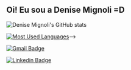 ## Oi! Eu sou a Denise Mignoli =D 

![Denise Mignoli's GitHub stats](https://github-readme-stats.vercel.app/api?username=denisemignoli&show_icons=true&theme=ayu-mirage)

[![Most Used Languages](https://github-readme-stats.vercel.app/api/top-langs/?username=denisemignoli&layout=compact&langs_count=16&theme=ayu-mirage)](https://github.com/denisemignoli/github-readme-stats)-->

<!-- <img height="180em" src="https://github-readme-stats.vercel.app/api/top-langs/?username=rafaballerini&layout=compact&langs_count=16&theme=ayu-mirage"-->

[![Gmail Badge](https://img.shields.io/badge/-Gmail-%23333?style=for-the-badge&logo=gmail&logoColor=white&link=mailto:denisemignoli@gmail.com)](mailto:denisemignoli@gmail.com) 

[![Linkedin Badge](https://img.shields.io/badge/LinkedIn-0077B5?style=for-the-badge&logo=linkedin&logoColor=white&link=https://www.linkedin.com/in/denisemignoli/)](https://www.linkedin.com/in/denisemignoli/) 


<!--![Snake animation](https://github.com/rafaballerini/denisemignoli/blob/output/github-contribution-grid-snake.svg)

<!--
**denisemignoli/denisemignoli** is a ✨ _special_ ✨ repository because its `README.md` (this file) appears on your GitHub profile.

Here are some ideas to get you started:

- 🔭 I’m currently working on ...
- 🌱 I’m currently learning ...
- 👯 I’m looking to collaborate on ...
- 🤔 I’m looking for help with ...
- 💬 Ask me about ...
- 📫 How to reach me: ...
- 😄 Pronouns: ...
- ⚡ Fun fact: ...
-->
